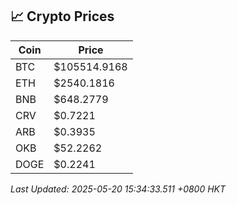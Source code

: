 ## 📈 Crypto Prices

| Coin | Price |
| ---- | ----- |
| BTC | $105514.9168 |
| ETH | $2540.1816 |
| BNB | $648.2779 |
| CRV | $0.7221 |
| ARB | $0.3935 |
| OKB | $52.2262 |
| DOGE | $0.2241 |

_Last Updated: 2025-05-20 15:34:33.511 +0800 HKT_